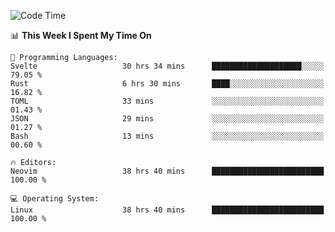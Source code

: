 <!-- [![Top Langs](https://github-readme-stats.vercel.app/api/top-langs/?username=gagahsyuja&theme=dracula&hide_border=true&border_radius=7)](https://github.com/anuraghazra/github-readme-stats) -->

<!--START_SECTION:waka-->
![Code Time](http://img.shields.io/badge/Code%20Time-626%20hrs%2016%20mins-blue)

📊 **This Week I Spent My Time On** 

```text
💬 Programming Languages: 
Svelte                   30 hrs 34 mins      ████████████████████░░░░░   79.05 % 
Rust                     6 hrs 30 mins       ████░░░░░░░░░░░░░░░░░░░░░   16.82 % 
TOML                     33 mins             ░░░░░░░░░░░░░░░░░░░░░░░░░   01.43 % 
JSON                     29 mins             ░░░░░░░░░░░░░░░░░░░░░░░░░   01.27 % 
Bash                     13 mins             ░░░░░░░░░░░░░░░░░░░░░░░░░   00.60 % 

🔥 Editors: 
Neovim                   38 hrs 40 mins      █████████████████████████   100.00 % 

💻 Operating System: 
Linux                    38 hrs 40 mins      █████████████████████████   100.00 % 
```


<!--END_SECTION:waka-->
